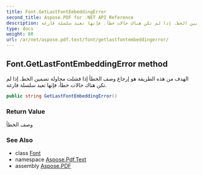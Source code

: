 ```yaml
---
title: Font.GetLastFontEmbeddingError
second_title: Aspose.PDF for .NET API Reference
description: طريقة الخط. الهدف من هذه الطريقة هو إرجاع وصف الخطأ إذا فشلت محاولة تضمين الخط. إذا لم تكن هناك حالات خطأ، فإنها تعيد سلسلة فارغة
type: docs
weight: 80
url: /ar/net/aspose.pdf.text/font/getlastfontembeddingerror/
---
```

## Font.GetLastFontEmbeddingError method

الهدف من هذه الطريقة هو إرجاع وصف الخطأ إذا فشلت محاولة تضمين الخط. إذا لم تكن هناك حالات خطأ، فإنها تعيد سلسلة فارغة.

```csharp
public string GetLastFontEmbeddingError()
```

### Return Value

وصف الخطأ

### See Also

* class [Font](../)
* namespace [Aspose.Pdf.Text](../../../aspose.pdf.text/)
* assembly [Aspose.PDF](../../../)